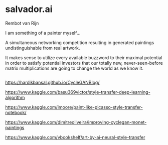 # salvador.ai

Rembot van Rijn

I am something of a painter myself...

A simultaneous networking competition resulting in generated paintings undistinguishable from real artwork.

It makes sense to utilize every available buzzword to their maximal potential in order to satisfy potential investors that our totally new, never-seen-before matrix multiplications are going to change the world as we know it.

<img src="https://miro.medium.com/max/700/1*kOQOZxBDNw4lI757soTEyQ.png" class="img-responsive" alt=""> 

https://hardikbansal.github.io/CycleGANBlog/


https://www.kaggle.com/basu369victor/style-transfer-deep-learning-algorithm

https://www.kaggle.com/imoore/paint-like-picasso-style-transfer-notebook/

https://www.kaggle.com/dimitreoliveira/improving-cyclegan-monet-paintings

https://www.kaggle.com/vbookshelf/art-by-ai-neural-style-transfer
